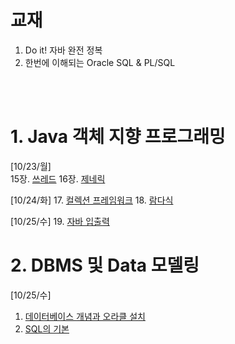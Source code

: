 # 교재 

1. Do it! 자바 완전 정복
2. 한번에 이해되는 Oracle SQL & PL/SQL

<br><br>

# 1. Java 객체 지향 프로그래밍

[10/23/월]  
15장. [쓰레드]() 
16장. [제네릭]()

[10/24/화] 
17. [컬렉션 프레임워크]()
18. [람다식]()

[10/25/수] 
19. [자바 입출력]()

# 2. DBMS 및 Data 모델링
 
[10/25/수] 
1. [데이터베이스 개념과 오라클 설치]()
2. [SQL의 기본]()